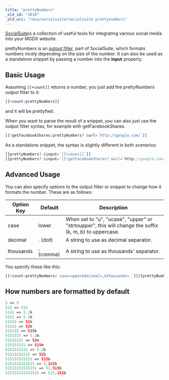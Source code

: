 ```yaml
---
title: "prettyNumbers"
_old_id: "1010"
_old_uri: "revo/socialsuite/socialsuite.prettynumbers"
---
```


[SocialSuite](extras/socialsuite "SocialSuite")is a collection of useful tools for integrating various social media into your MODX website.

prettyNumbers is an [output filter](building-sites/tag-syntax/output-filters "Input and Output Filters"), part of SocialSuite, which formats numbers nicely depending on the size of the number. It can also be used as a standalone snippet by passing a number into the **input** property.

## Basic Usage

Assuming `[[+count]]` returns a number, you just add the prettyNumbers output filter to it:

``` php
[[+count:prettyNumbers]]
```

and it will be prettyfied.

When you want to parse the result of a snippet, you can also just use the output filter syntax, for example with getFacebookShares.

``` php
[[!getFacebookShares:prettyNumbers? &url=`http://google.com/`]]
```

As a standalone snippet, the syntax is slightly different in both scenarios:

``` php
[[prettyNumbers? &input=`[[+count]]`]]
[[prettyNumbers? &input=`[[!getFacebookShares? &url=`http://google.com/`]]`]]
```

## Advanced Usage

You can also specify options to the output filter or snippet to change how it formats the number. These are as follows:

| Option Key | Default   | Description                                                                                            |
| ---------- | --------- | ------------------------------------------------------------------------------------------------------ |
| case       | lower     | When set to "u", "ucase", "upper" or "strtoupper", this will change the suffix (k, m, b) to uppercase. |
| decimal    | . (dot)   | A string to use as decimal separator.                                                                  |
| thousands  | , (comma) | A string to use as thousands' separator.                                                               |

You specify these like this:

``` php
[[+count:prettyNumbers=`case=upper&decimal=,&thousands=.`]][[prettyNumbers? &input=`[[!getFacebookShares? &url=`http://google.com/`]]` &options=`case=upper&decimal=,&thousands=.`]]
```

## How numbers are formatted by default

``` php
5 => 5
515 => 515
5141 => 5.1k
5151 => 5.2k
51415 => 51k
51515 => 52k
515151 => 515k
5151515 => 5.2m
51515151 => 52m
515151515 => 515m
5151515151 => 5.2b
51515151515 => 52b
515151515151 => 515b
5151515151515 => 5,152b
51515151515151 => 51,515b
515151515151515 => 515,152b
```
